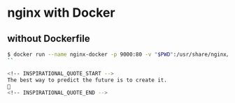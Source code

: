 # nginx with Docker

## without Dockerfile
```sh
$ docker run --name nginx-docker -p 9000:80 -v "$PWD":/usr/share/nginx/html:ro -d nginx
``

<!-- INSPIRATIONAL_QUOTE_START -->
The best way to predict the future is to create it.
🐯
<!-- INSPIRATIONAL_QUOTE_END -->
